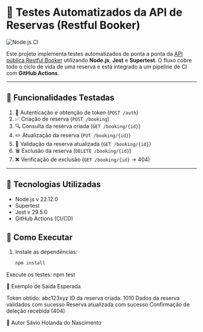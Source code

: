 # 🧪 Testes Automatizados da API de Reservas (Restful Booker)

![Node.js CI](https://github.com/SavioHolandaQA/Supertest-API-Actions/actions/runs/14652157526)

Este projeto implementa testes automatizados de ponta a ponta da [API pública Restful Booker](https://restful-booker.herokuapp.com/) utilizando **Node.js**, **Jest** e **Supertest**. O fluxo cobre todo o ciclo de vida de uma reserva e está integrado a um pipeline de CI com **GitHub Actions**.

---

## 🚀 Funcionalidades Testadas

1. 🔐 Autenticação e obtenção de token (`POST /auth`)
2. ✅ Criação de reserva (`POST /booking`)
3. 🔍 Consulta da reserva criada (`GET /booking/{id}`)
4. ✏️ Atualização da reserva (`PUT /booking/{id}`)
5. 🧾 Validação da reserva atualizada (`GET /booking/{id}`)
6. 🗑️ Exclusão da reserva (`DELETE /booking/{id}`)
7. ❌ Verificação de exclusão (`GET /booking/{id}` → 404)

---

## 🧪 Tecnologias Utilizadas

- Node.js  v 22.12.0
- Supertest
- Jest  v 29.5.0
- GitHub Actions (CI/CD)

## 🧬 Como Executar

1. Instale as dependências:
   ```bash
   npm install
   
Execute os testes:
npm test

🧪 Exemplo de Saída Esperada

 Token obtido:  abc123xyz
 ID da reserva criada:  1010
 Dados da reserva validados com sucesso 
 Reserva atualizada com sucesso
 Confirmação de deleção recebida (404)

 👤 Autor
  Sávio Holanda do Nascimento 

